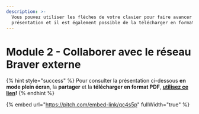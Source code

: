```yaml
---
description: >-
  Vous pouvez utiliser les flèches de votre clavier pour faire avancer la
  présentation et il est également possible de la télécharger en format PDF.
---
```


# Module 2 - Collaborer avec le réseau Braver externe

{% hint style="success" %}
Pour consulter la présentation ci-dessous **en mode plein écran**, la **partager** et la **télécharger en format PDF**, [**utilisez ce lien**](https://pitch.braver.net/v/formation_utilisateurs_module2-qc4s5p)**!**
{% endhint %}

{% embed url="https://pitch.com/embed-link/qc4s5p" fullWidth="true" %}
